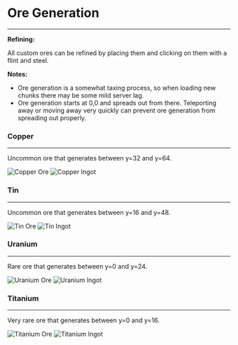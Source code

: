 # Ore Generation
***
**Refining:**

All custom ores can be refined by placing them and clicking on them with a flint and steel.

**Notes:**
* Ore generation is a somewhat taxing process, so when loading new chunks there may be some mild server lag.
* Ore generation starts at 0,0 and spreads out from there. Teleporting away or moving away very quickly can prevent ore generation from spreading out properly.

### Copper
***
Uncommon ore that generates between y=32 and y=64.

![Copper Ore](http://i.imgur.com/ACU4Nrx.png?1) ![Copper Ingot](http://i.imgur.com/bN76EFf.png?1)

### Tin
***
Uncommon ore that generates between y=16 and y=48.

![Tin Ore](http://i.imgur.com/UkY1fxy.png?1) ![Tin Ingot](http://i.imgur.com/xpQ6T6c.png?1)

### Uranium
***
Rare ore that generates between y=0 and y=24.

![Uranium Ore](http://i.imgur.com/cpolQty.png?1) ![Uranium Ingot](http://i.imgur.com/q6dNI3i.png?1)

### Titanium
***
Very rare ore that generates between y=0 and y=16.

![Titanium Ore](http://i.imgur.com/eGDPR4v.png?1) ![Titanium Ingot](http://i.imgur.com/FQTUIsD.png?1)